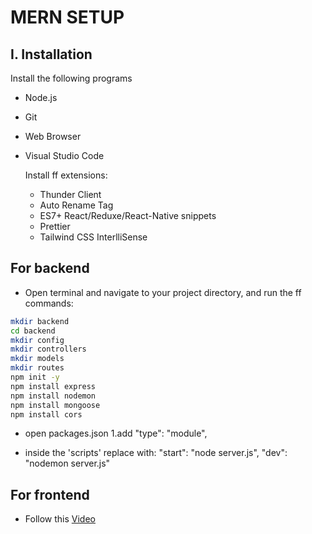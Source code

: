 # **MERN SETUP**

## I. Installation
Install the following programs
* Node.js
* Git
* Web Browser
* Visual Studio Code

    Install ff extensions:
    - Thunder Client
    - Auto Rename Tag
    - ES7+ React/Reduxe/React-Native snippets
    - Prettier
    - Tailwind CSS InterlliSense

## For backend
 * Open terminal and navigate to your project directory, and run the ff commands:
```sh
mkdir backend
cd backend
mkdir config
mkdir controllers
mkdir models
mkdir routes
npm init -y
npm install express
npm install nodemon
npm install mongoose
npm install cors
```

 * open packages.json
  1.add "type": "module",
 
 * inside the 'scripts' replace with:
"start": "node server.js",
"dev": "nodemon server.js"

## For frontend
 * Follow this [Video](https://www.youtube.com/watch?v=VAaUy_Moivw&t=597s&ab_channel=React%26NextjsProjectswithSahand)